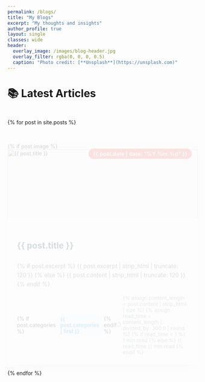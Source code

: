 ```yaml
---
permalink: /blogs/
title: "My Blogs"
excerpt: "My thoughts and insights"
author_profile: true
layout: single
classes: wide
header:
  overlay_image: /images/blog-header.jpg
  overlay_filter: rgba(0, 0, 0, 0.5)
  caption: "Photo credit: [**Unsplash**](https://unsplash.com)"
---
```


# 📚 Latest Articles

<div class="blog-grid">
  {% for post in site.posts %}
    <article class="blog-card">
      <div class="blog-media">
        {% if post.image %}
          <img src="{{ post.image }}" alt="{{ post.title }}" class="blog-thumbnail">
        {% else %}
          <div class="default-thumbnail">
            <svg xmlns="http://www.w3.org/2000/svg" viewBox="0 0 24 24" fill="currentColor">
              <path d="M19.5 21a3 3 0 003-3V9a3 3 0 00-3-3h-5.379a.75.75 0 01-.53-.22L11.47 3.66A2.25 2.25 0 009.879 3H4.5a3 3 0 00-3 3v12a3 3 0 003 3h15z"/>
            </svg>
          </div>
        {% endif %}
        <div class="blog-date">
          {{ post.date | date: "%Y.%m.%d" }}
        </div>
        <div class="blog-overlay">
          <a href="{{ post.url }}" class="blog-link">阅读文章</a>
        </div>
      </div>
      <div class="blog-content">
        <h2 class="blog-title">
          <a href="{{ post.url }}">{{ post.title }}</a>
        </h2>
        <p class="blog-excerpt">
          {% if post.excerpt %}
            {{ post.excerpt | strip_html | truncate: 120 }}
          {% else %}
            {{ post.content | strip_html | truncate: 120 }}
          {% endif %}
        </p>
        <div class="blog-meta">
          {% if post.categories %}
            <span class="blog-category">
              {{ post.categories | first }}
            </span>
          {% endif %}
          <span class="blog-readtime">
            {% assign content_length = post.content | strip_html | size %}
            {% assign read_time = content_length | divided_by: 300.0 | round %}
            {% if read_time < 1 %}
              1 min read
            {% else %}
              {{ read_time }} min read
            {% endif %}
          </span>
        </div>
      </div>
    </article>
  {% endfor %}
</div>

<style>
  /* Blog Grid Layout */
  .blog-grid {
    display: grid;
    grid-template-columns: repeat(auto-fit, minmax(350px, 1fr));
    gap: 30px;
    margin-top: 40px;
  }
  
  .blog-card {
    background: white;
    border-radius: 12px;
    overflow: hidden;
    box-shadow: 0 10px 30px rgba(0, 0, 0, 0.08);
    transition: all 0.4s cubic-bezier(0.175, 0.885, 0.32, 1.275);
    height: 100%;
    display: flex;
    flex-direction: column;
    position: relative;
  }
  
  .blog-card:hover {
    transform: translateY(-8px);
    box-shadow: 0 15px 40px rgba(0, 0, 0, 0.15);
  }
  
  .blog-media {
    position: relative;
    height: 200px;
    overflow: hidden;
    background-color: #f8f9fa;
  }
  
  .blog-thumbnail {
    width: 100%;
    height: 100%;
    object-fit: cover;
    transition: transform 0.5s ease;
  }
  
  .default-thumbnail {
    width: 100%;
    height: 100%;
    display: flex;
    align-items: center;
    justify-content: center;
    color: #3498db;
  }
  
  .default-thumbnail svg {
    width: 60px;
    height: 60px;
    opacity: 0.2;
  }
  
  .blog-card:hover .blog-thumbnail {
    transform: scale(1.05);
  }
  
  .blog-date {
    position: absolute;
    top: 15px;
    right: 15px;
    background: rgba(231, 76, 60, 0.85);
    color: white;
    padding: 5px 12px;
    border-radius: 20px;
    font-size: 0.9rem;
    font-weight: 600;
    z-index: 2;
  }
  
  .blog-overlay {
    position: absolute;
    top: 0;
    left: 0;
    right: 0;
    bottom: 0;
    background: rgba(37, 99, 235, 0.85);
    display: flex;
    align-items: center;
    justify-content: center;
    opacity: 0;
    transition: opacity 0.3s ease;
    z-index: 1;
  }
  
  .blog-card:hover .blog-overlay {
    opacity: 1;
  }
  
  .blog-link {
    color: white;
    font-weight: 600;
    text-decoration: none;
    padding: 8px 16px;
    border: 2px solid white;
    border-radius: 50px;
    transition: all 0.3s ease;
  }
  
  .blog-link:hover {
    background: white;
    color: #2563eb;
  }
  
  .blog-content {
    padding: 25px;
    flex-grow: 1;
    display: flex;
    flex-direction: column;
  }
  
  .blog-title {
    font-size: 1.4rem;
    margin-bottom: 12px;
    line-height: 1.4;
    transition: color 0.3s ease;
  }
  
  .blog-title a {
    color: #2c3e50;
    text-decoration: none;
    transition: color 0.3s;
  }
  
  .blog-title a:hover {
    color: #e74c3c;
    text-decoration: underline;
  }
  
  .blog-excerpt {
    color: #555;
    line-height: 1.6;
    flex-grow: 1;
    margin-bottom: 15px;
    font-size: 0.95rem;
  }
  
  .blog-meta {
    display: flex;
    justify-content: space-between;
    align-items: center;
    margin-top: auto;
  }
  
  .blog-category {
    background: rgba(52, 152, 219, 0.1);
    color: #3498db;
    padding: 4px 12px;
    border-radius: 20px;
    font-size: 0.85rem;
    font-weight: 600;
    transition: all 0.3s ease;
  }
  
  .blog-category:hover {
    background: rgba(52, 152, 219, 0.2);
    transform: translateY(-2px);
  }
  
  .blog-readtime {
    color: #7f8c8d;
    font-size: 0.85rem;
    display: flex;
    align-items: center;
    gap: 4px;
  }
  
  .blog-readtime::before {
    content: '⏱️';
    font-size: 0.8rem;
  }
  
  /* Animation for cards */
  @keyframes fadeInUp {
    from {
      opacity: 0;
      transform: translateY(20px);
    }
    to {
      opacity: 1;
      transform: translateY(0);
    }
  }
  
  .blog-card {
    animation: fadeInUp 0.6s ease-out forwards;
    opacity: 0;
  }
  
  /* Responsive adjustments */
  @media (max-width: 900px) {
    .blog-grid {
      grid-template-columns: repeat(auto-fit, minmax(300px, 1fr));
    }
  }
  
  @media (max-width: 768px) {
    .blog-grid {
      grid-template-columns: 1fr;
    }
    
    .blog-media {
      height: 180px;
    }
    
    .blog-title {
      font-size: 1.3rem;
    }
  }
  
  @media (max-width: 480px) {
    .blog-content {
      padding: 20px;
    }
    
    .blog-excerpt {
      font-size: 0.9rem;
    }
  }
</style>

